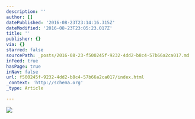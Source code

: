 ```yaml
---
description: ''
author: []
datePublished: '2016-08-23T23:14:16.315Z'
dateModified: '2016-08-23T23:05:23.017Z'
title: ''
publisher: {}
via: {}
starred: false
sourcePath: _posts/2016-08-23-f500245f-9232-4dd2-b8c4-57b66a2ca017.md
inFeed: true
hasPage: true
inNav: false
url: f500245f-9232-4dd2-b8c4-57b66a2ca017/index.html
_context: 'http://schema.org'
_type: Article

---
```

![](https://the-grid-user-content.s3-us-west-2.amazonaws.com/4ebaa3b5-0084-4adf-9e96-b811a6f7b0ba.jpg)